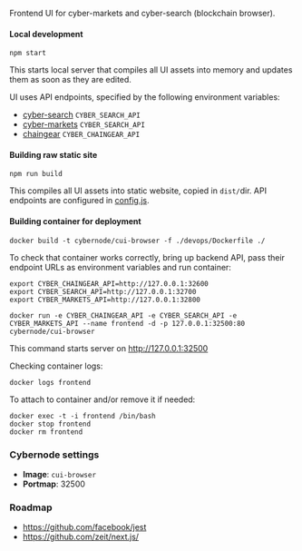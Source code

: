 Frontend UI for cyber-markets and cyber-search (blockchain browser).

#### Local development

    npm start

This starts local server that compiles all UI assets into memory and
updates them as soon as they are edited.

UI uses API endpoints, specified by the following environment variables:

* [cyber-search](https://github.com/cyberFund/cyber-search) `CYBER_SEARCH_API`
* [cyber-markets](https://github.com/cyberFund/cyber-markets) `CYBER_SEARCH_API`
* [chaingear](https://github.com/cyberFund//chaingear-api) `CYBER_CHAINGEAR_API`

#### Building raw static site

    npm run build

This compiles all UI assets into static website, copied in `dist/`dir.
API endpoints are configured in [config.js](https://github.com/cyberFund/cyber-ui/blob/master/config.js).

#### Building container for deployment

    docker build -t cybernode/cui-browser -f ./devops/Dockerfile ./
    
To check that container works correctly, bring up backend API, pass
their endpoint URLs as environment variables and run container:
    
    export CYBER_CHAINGEAR_API=http://127.0.0.1:32600
    export CYBER_SEARCH_API=http://127.0.0.1:32700
    export CYBER_MARKETS_API=http://127.0.0.1:32800
    
    docker run -e CYBER_CHAINGEAR_API -e CYBER_SEARCH_API -e CYBER_MARKETS_API --name frontend -d -p 127.0.0.1:32500:80 cybernode/cui-browser

This command starts server on http://127.0.0.1:32500

Checking container logs:

    docker logs frontend

To attach to container and/or remove it if needed:

    docker exec -t -i frontend /bin/bash
    docker stop frontend
    docker rm frontend

### Cybernode settings

* **Image**: `cui-browser`
* **Portmap**: 32500

### Roadmap

* https://github.com/facebook/jest
* https://github.com/zeit/next.js/


